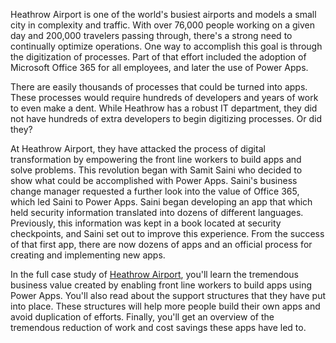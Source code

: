Heathrow Airport is one of the world's busiest airports and models a small city in complexity and traffic. With over 76,000 people working on a given day and 200,000 travelers passing through, there's a strong need to continually optimize operations. One way to accomplish this goal is through the digitization of processes. Part of that effort included the adoption of Microsoft Office 365 for all employees, and later the use of Power Apps.

There are easily thousands of processes that could be turned into apps. These processes would require hundreds of developers and years of work to even make a dent. While Heathrow has a robust IT department, they did not have hundreds of extra developers to begin digitizing processes. Or did they?

At Heathrow Airport, they have attacked the process of digital transformation by empowering the front line workers to build apps and solve problems. This revolution began with Samit Saini who decided to show what could be accomplished with Power Apps. Saini's business change manager requested a further look into the value of Office 365, which led Saini to Power Apps. Saini began developing an app that which held security information translated into dozens of different languages. Previously, this information was kept in a book located at security checkpoints, and Saini set out to improve this experience. From the success of that first app, there are now dozens of apps and an official process for creating and implementing new apps.

In the full case study of [Heathrow Airport](https://customers.microsoft.com/story/766053-heathrow-airport-travel-transportation-power-apps), you'll learn the tremendous business value created by enabling front line workers to build apps using Power Apps. You'll also read about the support structures that they have put into place. These structures will help more people build their own apps and avoid duplication of efforts. Finally, you'll get an overview of the tremendous reduction of work and cost savings these apps have led to. 

